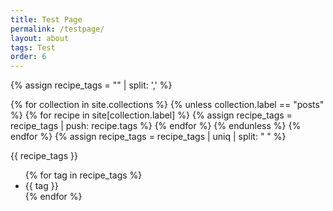 ```yaml
---
title: Test Page
permalink: /testpage/
layout: about
tags: Test
order: 6
---
```


{% assign recipe_tags = "" | split: ',' %}

{% for collection in site.collections %}
  {% unless collection.label == "posts" %}
      {% for recipe in site[collection.label] %}
        {% assign recipe_tags = recipe_tags | push: recipe.tags %}
      {% endfor %}
  {% endunless %}
{% endfor %}
{% assign recipe_tags = recipe_tags | uniq | split: " " %}

<p>{{ recipe_tags }}</p>

<ul>
{% for tag in recipe_tags %}
<li>{{ tag }}</li>
{% endfor %}
</ul>